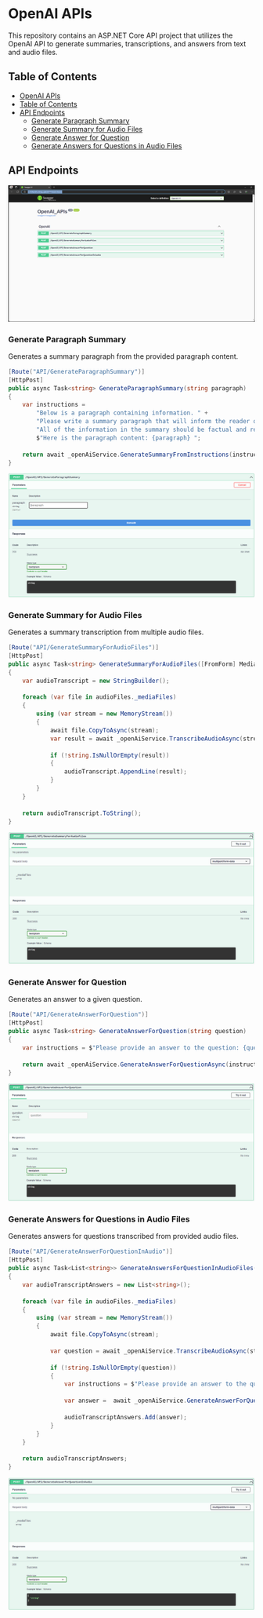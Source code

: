 # OpenAI APIs

This repository contains an ASP.NET Core API project that utilizes the OpenAI API to generate summaries, transcriptions, and answers from text and audio files.

## Table of Contents

- [OpenAI APIs](#openai-apis)
- [Table of Contents](#table-of-contents)
- [API Endpoints](#api-endpoints)
  - [Generate Paragraph Summary](#generate-paragraph-summary)
  - [Generate Summary for Audio Files](#generate-summary-for-audio-files)
  - [Generate Answer for Question](#generate-answer-for-question)
  - [Generate Answers for Questions in Audio Files](#generate-answers-for-questions-in-audio-files)

## API Endpoints
![Application Interface](https://github.com/HamidNaser/OpenAI_APIs/blob/main/AllAPIs.PNG)

### Generate Paragraph Summary

Generates a summary paragraph from the provided paragraph content.

```csharp
[Route("API/GenerateParagraphSummary")]
[HttpPost]
public async Task<string> GenerateParagraphSummary(string paragraph)
{
    var instructions =
        "Below is a paragraph containing information. " +
        "Please write a summary paragraph that will inform the reader of the important information in the paragraph. " +
        "All of the information in the summary should be factual and relevant. " +
        $"Here is the paragraph content: {paragraph} ";

    return await _openAiService.GenerateSummaryFromInstructions(instructions);
}
```
![Application Interface](https://github.com/HamidNaser/OpenAI_APIs/blob/main/GenerateParagraphSummary.PNG)

### Generate Summary for Audio Files

Generates a summary transcription from multiple audio files.

```csharp
[Route("API/GenerateSummaryForAudioFiles")]
[HttpPost]
public async Task<string> GenerateSummaryForAudioFiles([FromForm] MediaFiles audioFiles)
{
    var audioTranscript = new StringBuilder();

    foreach (var file in audioFiles._mediaFiles)
    {
        using (var stream = new MemoryStream())
        {
            await file.CopyToAsync(stream);
            var result = await _openAiService.TranscribeAudioAsync(stream.ToArray());

            if (!string.IsNullOrEmpty(result))
            {
                audioTranscript.AppendLine(result);
            }
        }
    }

    return audioTranscript.ToString();
}
```
![Application Interface](https://github.com/HamidNaser/OpenAI_APIs/blob/main/GenerateSummaryForAudioFiles.PNG)

### Generate Answer for Question

Generates an answer to a given question.

```csharp
[Route("API/GenerateAnswerForQuestion")]
[HttpPost]
public async Task<string> GenerateAnswerForQuestion(string question)
{
    var instructions = $"Please provide an answer to the question: {question}";

    return await _openAiService.GenerateAnswerForQuestionAsync(instructions);
}
```
![Application Interface](https://github.com/HamidNaser/OpenAI_APIs/blob/main/GenerateAnswerForQuestion.PNG)

### Generate Answers for Questions in Audio Files

Generates answers for questions transcribed from provided audio files.

```csharp
[Route("API/GenerateAnswerForQuestionInAudio")]
[HttpPost]
public async Task<List<string>> GenerateAnswersForQuestionInAudioFiles([FromForm] MediaFiles audioFiles)
{
    var audioTranscriptAnswers = new List<string>();

    foreach (var file in audioFiles._mediaFiles)
    {
        using (var stream = new MemoryStream())
        {
            await file.CopyToAsync(stream);

            var question = await _openAiService.TranscribeAudioAsync(stream.ToArray());

            if (!string.IsNullOrEmpty(question))
            {
                var instructions = $"Please provide an answer to the question: {question}";

                var answer =  await _openAiService.GenerateAnswerForQuestionAsync(instructions);

                audioTranscriptAnswers.Add(answer);
            }
        }
    }

    return audioTranscriptAnswers;
}
```

![Application Interface](https://github.com/HamidNaser/OpenAI_APIs/blob/main/GenerateAnswersForQuestionInAudioFiles.PNG)




